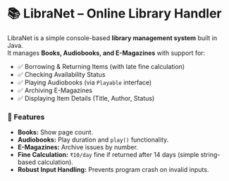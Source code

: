 # 📚 LibraNet – Online Library Handler

LibraNet is a simple console-based **library management system** built in Java.  
It manages **Books, Audiobooks, and E-Magazines** with support for:

- ✅ Borrowing & Returning Items (with late fine calculation)
- ✅ Checking Availability Status
- ✅ Playing Audiobooks (via `Playable` interface)
- ✅ Archiving E-Magazines
- ✅ Displaying Item Details (Title, Author, Status)

### 🔧 Features
- **Books:** Show page count.
- **Audiobooks:** Play duration and `play()` functionality.
- **E-Magazines:** Archive issues by number.
- **Fine Calculation:** `₹10/day` fine if returned after 14 days (simple string-based calculation).
- **Robust Input Handling:** Prevents program crash on invalid inputs.
